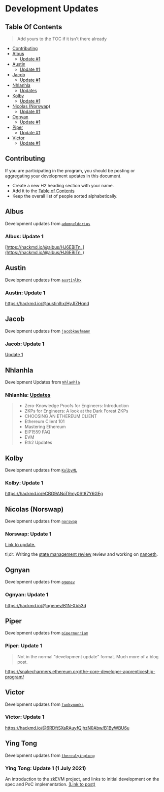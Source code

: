 # Development Updates

## Table Of Contents

> Add yours to the TOC if it isn't there already

- [Contributing](#contributing)
- [Albus](#albus)
    - [Update #1](#albus-update-1)
- [Austin](#austin)
    - [Update #1](#austin-update-1)
- [Jacob](#jacob)
    - [Update #1](#jacob-update-1)
- [Nhlanhla](#nhlanhla)
    - [Updates](#nhlanhla-updates)
- [Kolby](#kolby)
    - [Update #1](#kolby-update-1)
- [Nicolas (Norswap)](#nicolas-norswap)
    - [Update #1](#norswap-update-1)
- [Ognyan](#ognyan)
    - [Update #1](#ognyan-update-1)
- [Piper](#piper)
    - [Update #1](#piper-update-1)
- [Victor](#victor)
    - [Update #1](#victor-update-1)


## Contributing

If you are participating in the program, you should be posting or aggregating
your development updates in this document.

- Create a new H2 heading section with your name.
- Add it to the [Table of Contents](#table-of-contents)
- Keep the overall list of people sorted alphabetically.

## Albus

Development updates from [`adompeldorius`](https://github.com/adompeldorius)

### Albus: Update 1

[https://hackmd.io/@albus/HJ6EBiTn_](https://hackmd.io/@albus/HJ6EBiTn_)

## Austin

Development updates from [`austinlhx`](https://github.com/austinlhx)

### Austin: Update 1

https://hackmd.io/@austinlhx/HyJIZHqnd

## <a name="jacob" /> Jacob

Development updates from [`jacobkaufmann`](https://github.com/jacobkaufmann)

### <a name="jacob-update-1" /> Jacob: Update 1

[Update 1](https://hackmd.io/@rGyFfB9KSzmVchM5WxNqIQ/r150mEy0_)

## Nhlanhla 

Development Updates from [`Nhlanhla`](https://github.com/NhlanhlaHasane)

### Nhlanhla: [Updates](./notes/Nhlanhla.md)
> - Zero-Knowledge Proofs for Engineers: Introduction
> - ZKPs for Engineers: A look at the Dark Forest ZKPs
> - CHOOSING AN ETHEREUM CLIENT
> - Ethereum Client 101
> - Mastering Ethereum 
> - EIP1559 FAQ 
> - EVM
> - Eth2 Updates

## Kolby

Development updates from [`KolbyML`](https://github.com/KolbyML)

### Kolby: Update 1

https://hackmd.io/eCBG9ANoT9my0St87Y6GEg

## Nicolas (Norswap)

Development updates from [`norswap`](https://github.com/norswap/)

### Norswap: Update 1

[Link to
update.](https://www.notion.so/norswap/Dev-Update-1-5d4177c99f6b4c9ba856a5b870f9871a)

tl;dr: Writing the [state management
review](https://www.notion.so/norswap/Dev-Update-1-5d4177c99f6b4c9ba856a5b870f9871a)
review and working on [nanoeth](https://github.com/norswap/nanoeth).

## Ognyan

Development updates from [`ogenev`](https://github.com/ogenev/)

### Ognyan: Update 1

https://hackmd.io/@ogenev/B1N-Xb53d

## Piper

Development updates from [`pipermerriam`](https://github.com/pipermerriam/)

### Piper: Update 1

> Not in the normal "development update" format.  Much more of a blog post.

https://snakecharmers.ethereum.org/the-core-developer-apprenticeship-program/

## Victor

Development updates from [`funkymonks`](https://github.com/victor-wei126)

### Victor: Update 1

https://hackmd.io/@6RDftSXaRAuyfQjhzN0Abw/B1ByWBU6u

## Ying Tong

Development updates from [`therealyingtong`](https://github.com/therealyingtong)

### Ying Tong: Update 1 (1 July 2021)
An introduction to the zkEVM project, and links to initial development on the spec and PoC implementation. [(Link to post)](./notes/yingtong/update_1.md)
